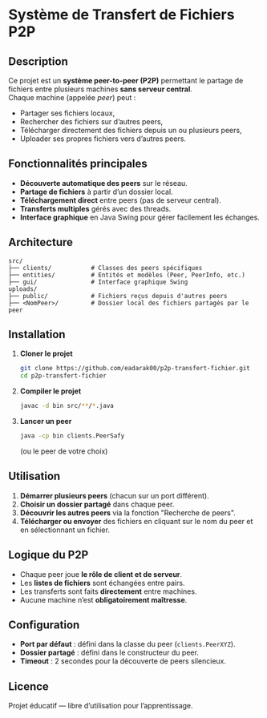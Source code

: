 # Système de Transfert de Fichiers P2P

##  Description

Ce projet est un **système peer-to-peer (P2P)** permettant le partage de fichiers entre plusieurs machines **sans serveur central**.  
Chaque machine (appelée *peer*) peut :
- Partager ses fichiers locaux,
- Rechercher des fichiers sur d’autres peers,
- Télécharger directement des fichiers depuis un ou plusieurs peers,
- Uploader ses propres fichiers vers d’autres peers.


##  Fonctionnalités principales

- **Découverte automatique des peers** sur le réseau.
- **Partage de fichiers** à partir d’un dossier local.
- **Téléchargement direct** entre peers (pas de serveur central).
- **Transferts multiples** gérés avec des threads.
- **Interface graphique** en Java Swing pour gérer facilement les échanges.

## Architecture

```
src/
├── clients/           # Classes des peers spécifiques
├── entities/          # Entités et modèles (Peer, PeerInfo, etc.)
├── gui/               # Interface graphique Swing
uploads/
├── public/            # Fichiers reçus depuis d'autres peers
├── <NomPeer>/         # Dossier local des fichiers partagés par le peer
```


## Installation

1. **Cloner le projet**
   ```bash
   git clone https://github.com/eadarak00/p2p-transfert-fichier.git
   cd p2p-transfert-fichier
   ```


2. **Compiler le projet**

   ```bash
   javac -d bin src/**/*.java
   ```

3. **Lancer un peer**

   ```bash
   java -cp bin clients.PeerSafy
   ```

   (ou le peer de votre choix)

##  Utilisation

1. **Démarrer plusieurs peers** (chacun sur un port différent).
2. **Choisir un dossier partagé** dans chaque peer.
3. **Découvrir les autres peers** via la fonction "Recherche de peers".
4. **Télécharger ou envoyer** des fichiers en cliquant sur le nom du peer et en sélectionnant un fichier.


##  Logique du P2P

* Chaque peer joue **le rôle de client et de serveur**.
* Les **listes de fichiers** sont échangées entre pairs.
* Les transferts sont faits **directement** entre machines.
* Aucune machine n’est **obligatoirement maîtresse**.


## Configuration

* **Port par défaut** : défini dans la classe du peer (`clients.PeerXYZ`).
* **Dossier partagé** : défini dans le constructeur du peer.
* **Timeout** : 2 secondes pour la découverte de peers silencieux.


## Licence

Projet éducatif — libre d’utilisation pour l’apprentissage.


